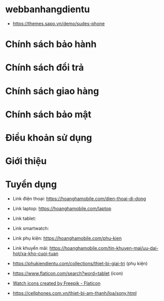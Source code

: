 # webbanhangdientu
<!-- Warranty Policy
Return Policy
Delivery Policy
Privacy Policy
Terms of Use
About Us
Recruitment -->

- https://themes.sapo.vn/demo/sudes-phone

# Chính sách bảo hành
# Chính sách đổi trả
# Chính sách giao hàng
# Chính sách bảo mật
# Điều khoản sử dụng
# Giới thiệu
# Tuyển dụng

- Link điện thoại: https://hoanghamobile.com/dien-thoai-di-dong
- Link laptop: https://hoanghamobile.com/laptop
- Link tablet:
- Link smartwatch:
- Link phụ kiện: https://hoanghamobile.com/phu-kien
- Link khuyến mãi: https://hoanghamobile.com/tin-khuyen-mai/uu-dai-hot/xa-kho-cuoi-tuan

- https://phukiendientu.com/collections/thiet-bi-giai-tri (phụ kiện)
- https://www.flaticon.com/search?word=tablet (icon)
- <a href="https://www.flaticon.com/free-icons/watch" title="watch icons">Watch icons created by Freepik - Flaticon</a>
- https://cellphones.com.vn/thiet-bi-am-thanh/loa/sony.html
